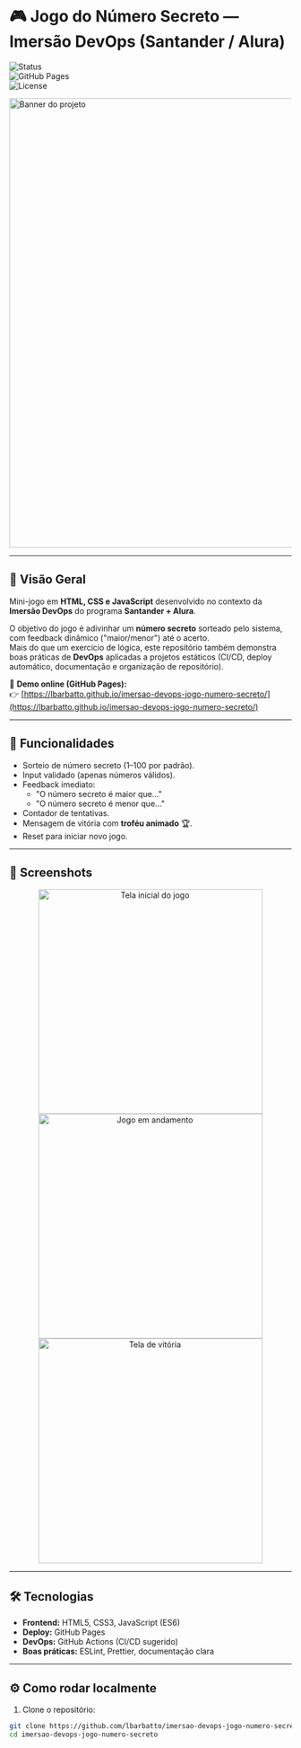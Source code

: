 # 🎮 Jogo do Número Secreto — Imersão DevOps (Santander / Alura)

![Status](https://img.shields.io/badge/status-active-brightgreen)  
![GitHub Pages](https://img.shields.io/badge/GitHub%20Pages-ready-blue)  
![License](https://img.shields.io/badge/license-MIT-lightgrey)

<img src="./docs/assets/banner.png" alt="Banner do projeto" width="800"/>

---

## 🚀 Visão Geral
Mini-jogo em **HTML, CSS e JavaScript** desenvolvido no contexto da **Imersão DevOps** do programa **Santander + Alura**.  

O objetivo do jogo é adivinhar um **número secreto** sorteado pelo sistema, com feedback dinâmico ("maior/menor") até o acerto.  
Mais do que um exercício de lógica, este repositório também demonstra boas práticas de **DevOps** aplicadas a projetos estáticos (CI/CD, deploy automático, documentação e organização de repositório).

🔗 **Demo online (GitHub Pages):**  
👉 [https://lbarbatto.github.io/imersao-devops-jogo-numero-secreto/](https://lbarbatto.github.io/imersao-devops-jogo-numero-secreto/)

---

## 🧩 Funcionalidades
- Sorteio de número secreto (1–100 por padrão).
- Input validado (apenas números válidos).
- Feedback imediato:
  - "O número secreto é maior que..."
  - "O número secreto é menor que..."
- Contador de tentativas.
- Mensagem de vitória com **troféu animado** 🏆.
- Reset para iniciar novo jogo.

---

## 📸 Screenshots
<p align="center">
  <img src="./docs/assets/screenshot-inicio.png" alt="Tela inicial do jogo" width="400"/>
  <img src="./docs/assets/screenshot-jogo.png" alt="Jogo em andamento" width="400"/>
  <img src="./docs/assets/screenshot-vitoria.png" alt="Tela de vitória" width="400"/>
</p>

---

## 🛠️ Tecnologias
- **Frontend:** HTML5, CSS3, JavaScript (ES6)
- **Deploy:** GitHub Pages
- **DevOps:** GitHub Actions (CI/CD sugerido)
- **Boas práticas:** ESLint, Prettier, documentação clara

---

## ⚙️ Como rodar localmente

1. Clone o repositório:
```bash
git clone https://github.com/lbarbatto/imersao-devops-jogo-numero-secreto.git
cd imersao-devops-jogo-numero-secreto